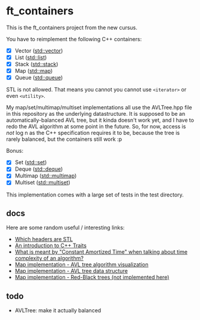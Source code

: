 # ft_containers

This is the ft_containers project from the new cursus.

You have to reimplement the following C++ containers:
- [x] Vector ([std::vector])
- [x] List ([std::list])
- [x] Stack ([std::stack])
- [x] Map ([std::map])
- [x] Queue ([std::queue])

STL is not allowed. That means you cannot you cannot use `<iterator>` or even `<utility>`.

My map/set/multimap/multiset implementations all use the AVLTree.hpp file in this repository as the
underlying datastructure. It is supposed to be an automatically-balanced AVL tree, but
it kinda doesn't work yet, and I have to redo the AVL algorithm at some point in the future.
So, for now, access is *not* log n as the C++ specification requires it to be,
because the tree is rarely balanced, but the containers still work :p

Bonus:
- [x] Set ([std::set])
- [x] Deque ([std::deque])
- [x] Multimap ([std::multimap])
- [x] Multiset ([std::multiset])

This implementation comes with a large set of tests in the test directory.

[std::vector]: http://www.cplusplus.com/reference/vector/vector
[std::list]: http://www.cplusplus.com/reference/list/list
[std::stack]: http://www.cplusplus.com/reference/stack/stack
[std::map]: http://www.cplusplus.com/reference/map/map
[std::queue]: http://www.cplusplus.com/reference/queue/queue
[std::set]: http://www.cplusplus.com/reference/set/set
[std::deque]: http://www.cplusplus.com/reference/deque/deque
[std::multimap]: http://www.cplusplus.com/reference/map/multimap
[std::multiset]: http://www.cplusplus.com/reference/set/multiset

## docs

Here are some random useful / interesting links:
- [Which headers are STL](http://cs.stmarys.ca/~porter/csc/ref/stl/headers.html)
- [An introduction to C++ Traits](https://accu.org/index.php/journals/442)
- [What is meant by "Constant Amortized Time" when talking about time complexity of an algorithm?](https://stackoverflow.com/questions/200384/constant-amortized-time)
- [Map implementation - AVL tree algorithm visualization](https://www.cs.usfca.edu/~galles/visualization/AVLtree.html)
- [Map implementation - AVL tree data structure](https://www.codesdope.com/course/data-structures-avl-trees/)
- [Map implementation - Red-Black trees (not implemented here)](http://pages.cs.wisc.edu/~paton/readings/Red-Black-Trees/)

## todo

- AVLTree: make it actually balanced
